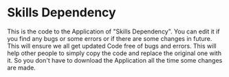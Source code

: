 # Skills Dependency
This is the code to the Application of "Skills Dependency". You can edit it if you find any bugs or some errors or if there are some changes in future. This will ensure we all get updated Code free of bugs and errors.
This will help other people to simply copy the code and replace the original one with it. So you don't have to download the Application all the time some changes are made.

